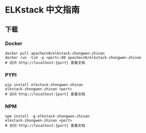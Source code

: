 # ELKstack 中文指南

## 下载

### Docker

```
docker pull apachecn0/elkstack-zhongwen-zhinan
docker run -tid -p <port>:80 apachecn0/elkstack-zhongwen-zhinan
# 访问 http://localhost:{port} 查看文档
```

### PYPI

```
pip install elkstack-zhongwen-zhinan
elkstack-zhongwen-zhinan <port>
# 访问 http://localhost:{port} 查看文档
```

### NPM

```
npm install -g elkstack-zhongwen-zhinan
elkstack-zhongwen-zhinan <port>
# 访问 http://localhost:{port} 查看文档
```